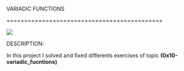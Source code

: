 VARIADIC FUNCTIONS

============================================



<img src ="https://www.holbertonschool.com/holberton-logo.png"/>








DESCRIPTION:

In this project I solved and fixed differents exercises of topic **(0x10-variadic_fucntions)**
